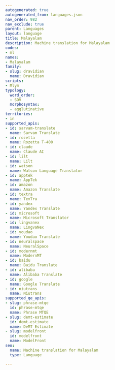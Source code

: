 ```yaml
---
autogenerated: true
autogenerated_from: languages.json
nav_order: 982
nav_exclude: true
parent: Languages
layout: language
title: Malayalam
description: Machine translation for Malayalam
codes:
- ml
names:
- Malayalam
family:
- slug: dravidian
  name: Dravidian
scripts:
- Mlym
typology:
  word_order:
  - SOV
  morphosyntax:
  - agglutinative
territories:
- in
supported_apis:
- id: sarvam-translate
  name: Sarvam Translate
- id: rozetta
  name: Rozetta T-400
- id: claude
  name: Claude AI
- id: lilt
  name: Lilt
- id: watson
  name: Watson Language Translator
- id: apptek
  name: AppTek
- id: amazon
  name: Amazon Translate
- id: textra
  name: TexTra
- id: yandex
  name: Yandex Translate
- id: microsoft
  name: Microsoft Translator
- id: lingvanex
  name: LingvaNex
- id: youdao
  name: Youdao Translate
- id: neuralspace
  name: NeuralSpace
- id: modernmt
  name: ModernMT
- id: baidu
  name: Baidu Translate
- id: alibaba
  name: Alibaba Translate
- id: google
  name: Google Translate
- id: niutrans
  name: Niutrans
supported_qe_apis:
- slug: phrase-mtqe
  id: phrase-mtqe
  name: Phrase MTQE
- slug: demt-estimate
  id: demt-estimate
  name: DeMT Estimate
- slug: modelfront
  id: modelfront
  name: ModelFront
seo:
  name: Machine translation for Malayalam
  type: Language

---
```


